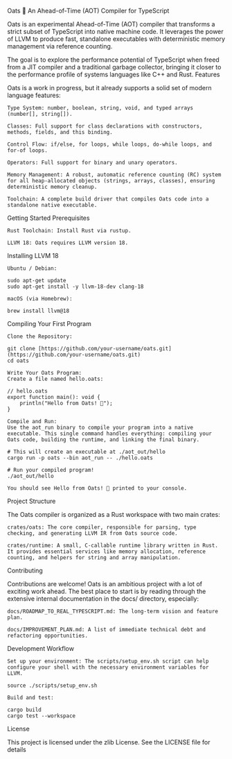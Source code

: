 Oats 🌾
An Ahead-of-Time (AOT) Compiler for TypeScript

Oats is an experimental Ahead-of-Time (AOT) compiler that transforms a strict subset of TypeScript into native machine code. It leverages the power of LLVM to produce fast, standalone executables with deterministic memory management via reference counting.

The goal is to explore the performance potential of TypeScript when freed from a JIT compiler and a traditional garbage collector, bringing it closer to the performance profile of systems languages like C++ and Rust.
Features

Oats is a work in progress, but it already supports a solid set of modern language features:

    Type System: number, boolean, string, void, and typed arrays (number[], string[]).

    Classes: Full support for class declarations with constructors, methods, fields, and this binding.

    Control Flow: if/else, for loops, while loops, do-while loops, and for-of loops.

    Operators: Full support for binary and unary operators.

    Memory Management: A robust, automatic reference counting (RC) system for all heap-allocated objects (strings, arrays, classes), ensuring deterministic memory cleanup.

    Toolchain: A complete build driver that compiles Oats code into a standalone native executable.

Getting Started
Prerequisites

    Rust Toolchain: Install Rust via rustup.

    LLVM 18: Oats requires LLVM version 18.

Installing LLVM 18

    Ubuntu / Debian:

    sudo apt-get update
    sudo apt-get install -y llvm-18-dev clang-18

    macOS (via Homebrew):

    brew install llvm@18

Compiling Your First Program

    Clone the Repository:

    git clone [https://github.com/your-username/oats.git](https://github.com/your-username/oats.git)
    cd oats

    Write Your Oats Program:
    Create a file named hello.oats:

    // hello.oats
    export function main(): void {
        println("Hello from Oats! 🌾");
    }

    Compile and Run:
    Use the aot_run binary to compile your program into a native executable. This single command handles everything: compiling your Oats code, building the runtime, and linking the final binary.

    # This will create an executable at ./aot_out/hello
    cargo run -p oats --bin aot_run -- ./hello.oats

    # Run your compiled program!
    ./aot_out/hello

    You should see Hello from Oats! 🌾 printed to your console.

Project Structure

The Oats compiler is organized as a Rust workspace with two main crates:

    crates/oats: The core compiler, responsible for parsing, type checking, and generating LLVM IR from Oats source code.

    crates/runtime: A small, C-callable runtime library written in Rust. It provides essential services like memory allocation, reference counting, and helpers for string and array manipulation.

Contributing

Contributions are welcome! Oats is an ambitious project with a lot of exciting work ahead. The best place to start is by reading through the extensive internal documentation in the docs/ directory, especially:

    docs/ROADMAP_TO_REAL_TYPESCRIPT.md: The long-term vision and feature plan.

    docs/IMPROVEMENT_PLAN.md: A list of immediate technical debt and refactoring opportunities.

Development Workflow

    Set up your environment: The scripts/setup_env.sh script can help configure your shell with the necessary environment variables for LLVM.

    source ./scripts/setup_env.sh

    Build and test:

    cargo build
    cargo test --workspace

License

This project is licensed under the zlib License. See the LICENSE file for details